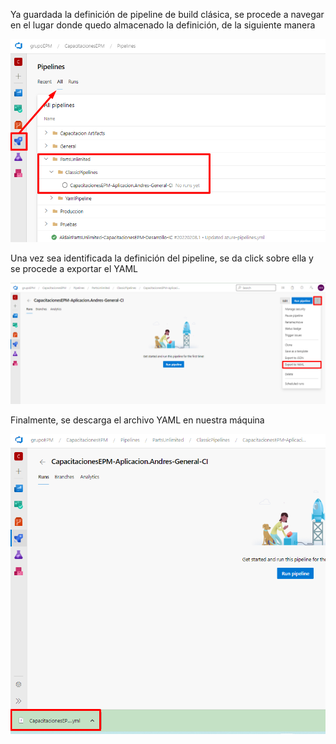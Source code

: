 Ya guardada la definición de pipeline de build clásica, se procede a navegar en el lugar donde quedo almacenado la definición, de la siguiente manera 

![identificar-definicion](./assets/identificar-definicion.png)

Una vez sea identificada la definición del pipeline, se da click sobre ella y se procede a exportar el YAML

![exportar-yaml](./assets/exportar-yaml.png)

Finalmente, se descarga el archivo YAML en nuestra máquina

![yam-descargado](./assets/yam-descargado.png)